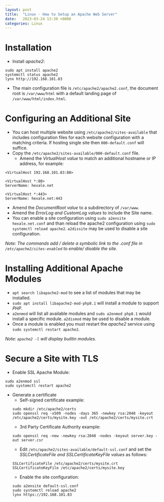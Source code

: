 ```yaml
---
layout: post
title:  "Linux - How to Setup an Apache Web Server"
date:   2023-03-24 13:30 +0000
categories: Linux
---
```

# Installation
- Install *apache2*:
```
sudo apt install apache2
systemctl status apache2
lynx http://192.168.101.83
```
- The main configuration file is `/etc/apache2/apache2.conf`, the document root is `/var/www/html` with a default landing page of `/var/www/html/index.html`.

# Configuring an Additional Site
- You can host multiple website using `/etc/apache2/sites-available` that includes configuration files for each website configuration with a matching criteria. If hosting single site then `000-default.conf` will suffice.
- Copy the `/etc/apache2/sites-available/000-default.conf` file. 
  - Amend the *VirtualHost value* to match an additional hostname or IP address, for example:

```
<VirtualHost 192.168.101.83:80>
```

```
<VirtualHost *:80>
ServerName: hexale.net
```

```
<VirtualHost *:443>
ServerName: hexale.net:443
```

  - Amend the *DocumentRoot value* to a subdirectory of `/var/www`.
  - Amend the *ErrorLog and CustomLog values* to include the Site name.
- You can enable a site configuration using `sudo a2ensite hexale.net.conf` and than reload the apache2 configuration using `sudo systemctl reload apache2`. `a2dissite` may be used to disable a site configuration.

*Note: The commands add / delete a symbolic link to the .conf file in `/etc/apache2/sites-enabled` to enable/ disable the site.*

# Installing Additional Apache Modules
-  `apt search libapache2-mod` to see a list of modules that may be installed.
- `sudo apt install libapache2-mod-php8.1` will install a module to support *PHP*.
- `a2enmod` will list all available modules and `sudo a2enmod php8.1` would install a specific module. `a2dismod` may be used to disable a module.
- Once a module is enabled you must restart the *apache2* service using `sudo systemctl restart apache2`.

*Note: `apache2 -l` will display builtin modules.*

# Secure a Site with TLS
- Enable SSL Apache Module:
```
sudo a2enmod ssl
sudo systemctl restart apache2
```
- Generate a certificate
  - Self-signed certificate example:
  ```
  sudo mkdir /etc/apache2/certs 
  sudo openssl req -x509 -nodes -days 365 -newkey rsa:2048 -keyout /etc/apache2/certs/mysite.key -out /etc/apache2/certs/mysite.crt
  ```
  - 3rd Party Certificate Authority example:
  ```
  sudo openssl req -new -newkey rsa:2048 -nodes -keyout server.key -out server.csr
  ```
  - Edit `/etc/apache2/sites-available/default-ssl.conf` and set the *SSLCertificateFile and SSLCertificateKeyFile values* as follows:
  ```
  SSLCertificateFile /etc/apache2/certs/mysite.crt
  SSLCertificateKeyFile /etc/apache2/certs/mysite.key
  ```
  - Enable the site configuration:
  ```
  sudo a2ensite default-ssl.conf
  sudo systemctl reload apache2
  lynx https://192.168.101.83
  ``` 